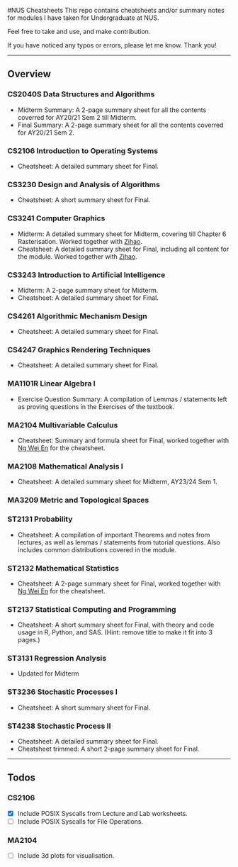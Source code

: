 #NUS Cheatsheets
This repo contains cheatsheets and/or summary notes for modules I have taken for Undergraduate at NUS.

Feel free to take and use, and make contribution.

If you have noticed any typos or errors, please let me know. Thank you!

-----
## Overview
### CS2040S Data Structures and Algorithms
- Midterm Summary: A 2-page summary sheet for all the contents coverred for AY20/21 Sem 2 till Midterm.
- Final Summary: A 2-page summary sheet for all the contents coverred for AY20/21 Sem 2.


### CS2106 Introduction to Operating Systems
- Cheatsheet: A detailed summary sheet for Final.


### CS3230 Design and Analysis of Algorithms
- Cheatsheet: A short summary sheet for Final.


### CS3241 Computer Graphics
- Midterm: A detailed summary sheet for Midterm, covering till Chapter 6 Rasterisation. Worked together with [Zihao](https://github.com/9teMare).
- Cheatsheet: A detailed summary sheet for Final, including all content for the module. Worked together with [Zihao](https://github.com/9teMare).

### CS3243 Introduction to Artificial Intelligence
- Midterm: A 2-page summary sheet for Midterm.
- Cheatsheet: A detailed summary sheet for Final.


### CS4261 Algorithmic Mechanism Design
- Cheatsheet: A detailed summary sheet for Final.

### CS4247 Graphics Rendering Techniques
- Cheatsheet: A detailed summary sheet for Final.

### MA1101R Linear Algebra I
- Exercise Question Summary: A compilation of Lemmas / statements left as proving questions in the Exercises of the textbook.


### MA2104 Multivariable Calculus
- Cheatsheet: Summary and formula sheet for Final, worked together with [Ng Wei En](https://github.com/wei2912) for the cheatsheet.


### MA2108 Mathematical Analysis I
- Cheatsheet: A detailed summary sheet for Midterm, AY23/24 Sem 1.

### MA3209 Metric and Topological Spaces


### ST2131 Probability
- Cheatsheet: A compilation of important Theorems and notes from lectures, as well as lemmas / statements from tutorial questions. Also includes common distributions covered in the module.


### ST2132 Mathematical Statistics
- Cheatsheet: A 2-page summary sheet for Final, worked together with [Ng Wei En](https://github.com/weien2912) for the cheatsheet.

### ST2137 Statistical Computing and Programming
- Cheatsheet: A short summary sheet for Final, with theory and code usage in R, Python, and SAS. (Hint: remove title to make it fit into 3 pages.)


### ST3131 Regression Analysis
- Updated for Midterm

### ST3236 Stochastic Processes I
- Cheatsheet: A short summary sheet for Final.

### ST4238 Stochastic Process II
- Cheatsheet: A detailed summary sheet for Final.
- Cheatsheet trimmed: A short 2-page summary sheet for Final.

-----
## Todos
### CS2106
- [x] Include POSIX Syscalls from Lecture and Lab worksheets.
- [ ] Include POSIX Syscalls for File Operations.

### MA2104
- [ ] Include 3d plots for visualisation.

